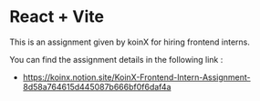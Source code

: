 # React + Vite

This is an assignment given by koinX for hiring frontend interns.

You can find the assignment details in the following link : 

- https://koinx.notion.site/KoinX-Frontend-Intern-Assignment-8d58a764615d445087b666bf0f6daf4a